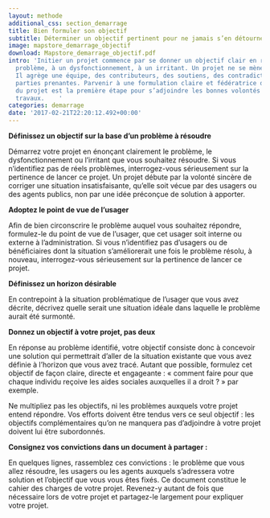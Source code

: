 ```yaml
---
layout: methode
additional_css: section_demarrage
title: Bien formuler son objectif
subtitle: Déterminer un objectif pertinent pour ne jamais s’en détourner
image: mapstore_demarrage_objectif
download: Mapstore_demarrage_objectif.pdf
intro: 'Initier un projet commence par se donner un objectif clair en réponse à un
  problème, à un dysfonctionnement, à un irritant. Un projet ne se mène pas seul.
  Il agrège une équipe, des contributeurs, des soutiens, des contradicteurs et des
  parties prenantes. Parvenir à une formulation claire et fédératrice des objectifs
  du projet est la première étape pour s’adjoindre les bonnes volontés et guider vos
  travaux.    '
categories: demarrage
date: '2017-02-21T22:20:12.492+00:00'
---
```

**Définissez un objectif sur la base d’un problème à résoudre**

Démarrez votre projet en énonçant clairement le problème, le dysfonctionnement ou l’irritant que vous souhaitez résoudre. Si vous n’identifiez pas de réels problèmes, interrogez-vous sérieusement sur la pertinence de lancer ce projet. Un projet débute par la volonté sincère de corriger une situation insatisfaisante, qu’elle soit vécue par des usagers ou des agents publics, non par une idée préconçue de solution à apporter.

**Adoptez le point de vue de l’usager**

Afin de bien circonscrire le problème auquel vous souhaitez répondre, formulez-le du point de vue de l’usager, que cet usager soit interne ou externe à l’administration. Si vous n’identifiez pas d’usagers ou de bénéficiaires dont la situation s’améliorerait une fois le problème résolu, à nouveau, interrogez-vous sérieusement sur la pertinence de lancer ce projet.

**Définissez un horizon désirable**

En contrepoint à la situation problématique de l’usager que vous avez décrite, décrivez quelle serait une situation idéale dans laquelle le problème aurait été surmonté.

**Donnez un objectif à votre projet, pas deux**

En réponse au problème identifié, votre objectif consiste donc à concevoir une solution qui permettrait d’aller de la situation existante que vous avez définie à l’horizon que vous avez tracé. Autant que possible, formulez cet objectif de façon claire, directe et engageante : « comment faire pour que chaque individu reçoive les aides sociales auxquelles il a droit ? » par exemple.

Ne multipliez pas les objectifs, ni les problèmes auxquels votre projet entend répondre. Vos efforts doivent être tendus vers ce seul objectif : les objectifs complémentaires qu’on ne manquera pas d’adjoindre à votre projet doivent lui être subordonnés.

**Consignez vos convictions dans un document à partager :**

En quelques lignes, rassemblez ces convictions : le problème que vous allez résoudre, les usagers ou les agents auxquels s’adressera votre solution et l’objectif que vous vous êtes fixés. Ce document constitue le cahier des charges de votre projet. Revenez-y autant de fois que nécessaire lors de votre projet et partagez-le largement pour expliquer votre projet.